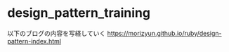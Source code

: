 # design_pattern_training
以下のブログの内容を写経していく
https://morizyun.github.io/ruby/design-pattern-index.html